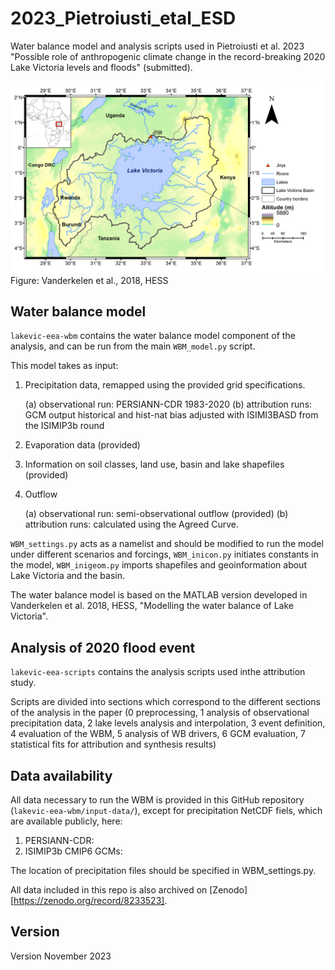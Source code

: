 # 2023_Pietroiusti_etal_ESD

 Water balance model and analysis scripts used in Pietroiusti et al. 2023 "Possible role of anthropogenic climate change in the record-breaking 2020 Lake Victoria levels and floods" (submitted).

<img src=/lakevic-eea-wbm/input_data/shapefiles/fig01.png alt="drawing" width="500" ALIGN=”left” />
Figure: Vanderkelen et al., 2018, HESS

## Water balance model

`lakevic-eea-wbm` contains the water balance model component of the analysis, and can be run from the main `WBM_model.py` script. 

This model takes as input:
1. Precipitation data, remapped using the provided grid specifications. 

    (a) observational run: PERSIANN-CDR 1983-2020
    (b) attribution runs: GCM output historical and hist-nat bias adjusted with ISIMI3BASD from the ISIMIP3b round
2. Evaporation data (provided) 
3. Information on soil classes, land use, basin and lake shapefiles (provided)
4. Outflow

    (a) observational run: semi-observational outflow (provided)
    (b) attribution runs: calculated using the Agreed Curve. 

`WBM_settings.py` acts as a namelist and should be modified to run the model under different scenarios and forcings, `WBM_inicon.py` initiates constants in the model, `WBM_inigeom.py` imports shapefiles and geoinformation about Lake Victoria and the basin.

The water balance model is based on the MATLAB version developed in Vanderkelen et al. 2018, HESS, "Modelling the water balance of Lake Victoria".

## Analysis of 2020 flood event

`lakevic-eea-scripts` contains the analysis scripts used inthe attribution study. 

Scripts are divided into sections which correspond to the different sections of the analysis in the paper (0 preprocessing, 1 analysis of observational precipitation data, 2 lake levels analysis and interpolation, 3 event definition, 4 evaluation of the WBM, 5 analysis of WB drivers, 6 GCM evaluation, 7 statistical fits for attribution and synthesis results)

## Data availability 

All data necessary to run the WBM is provided in this GitHub repository (`lakevic-eea-wbm/input-data/`), except for precipitation NetCDF fiels, which are available publicly, here:
1. PERSIANN-CDR:
2. ISIMIP3b CMIP6 GCMs: 

The location of precipitation files should be specified in WBM_settings.py. 

All data included in this repo is also archived on  [Zenodo][https://zenodo.org/record/8233523].

## Version
Version November 2023
